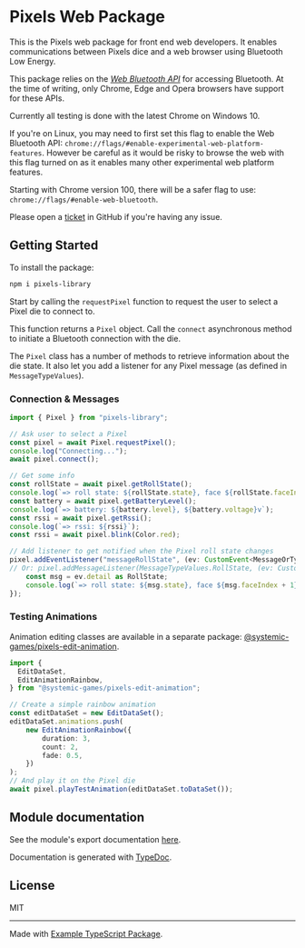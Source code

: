 # Pixels Web Package

This is the Pixels web package for front end web developers.
It enables communications between Pixels dice and a web browser
using Bluetooth Low Energy.

This package relies on the
[*Web Bluetooth API*](https://developer.mozilla.org/en-US/docs/Web/API/Web_Bluetooth_API)
for accessing Bluetooth.
At the time of writing, only Chrome, Edge and Opera browsers have
support for these APIs.

Currently all testing is done with the latest Chrome on Windows 10.

If you're on Linux, you may need to first set this flag to enable the Web
Bluetooth API:
`chrome://flags/#enable-experimental-web-platform-features`.
However be careful as it would be risky to browse the web with this flag turned on
as it enables many other experimental web platform features.

Starting with Chrome version 100, there will be a safer flag to use:
`chrome://flags/#enable-web-bluetooth`.

Please open a [ticket](https://github.com/GameWithPixels/PixelsWebPackage/issues)
in GitHub if you're having any issue.

## Getting Started

To install the package:
```sh
npm i pixels-library
```

Start by calling the `requestPixel` function to request the user to
select a Pixel die to connect to.

This function returns a `Pixel` object.
Call the `connect` asynchronous method to initiate a Bluetooth
connection with the die.

The `Pixel` class has a number of methods to retrieve information about the die state.
It also let you add a listener for any Pixel message (as defined in `MessageTypeValues`).

### Connection & Messages

```TypeScript
import { Pixel } from "pixels-library";

// Ask user to select a Pixel
const pixel = await Pixel.requestPixel();
console.log("Connecting...");
await pixel.connect();

// Get some info
const rollState = await pixel.getRollState();
console.log(`=> roll state: ${rollState.state}, face ${rollState.faceIndex}`);
const battery = await pixel.getBatteryLevel();
console.log(`=> battery: ${battery.level}, ${battery.voltage}v`);
const rssi = await pixel.getRssi();
console.log(`=> rssi: ${rssi}`);
const rssi = await pixel.blink(Color.red);

// Add listener to get notified when the Pixel roll state changes
pixel.addEventListener("messageRollState", (ev: CustomEvent<MessageOrType>) => {
// Or: pixel.addMessageListener(MessageTypeValues.RollState, (ev: CustomEvent<MessageOrType>) => {
    const msg = ev.detail as RollState;
    console.log(`=> roll state: ${msg.state}, face ${msg.faceIndex + 1}`);
});
```
### Testing Animations

Animation editing classes are available in a separate package:
[@systemic-games/pixels-edit-animation](
    https://www.npmjs.com/package/@systemic-games/pixels-edit-animation
).

```TypeScript
import {
  EditDataSet,
  EditAnimationRainbow,
} from "@systemic-games/pixels-edit-animation";

// Create a simple rainbow animation
const editDataSet = new EditDataSet();
editDataSet.animations.push(
    new EditAnimationRainbow({
        duration: 3,
        count: 2,
        fade: 0.5,
    })
);
// And play it on the Pixel die
await pixel.playTestAnimation(editDataSet.toDataSet());
```

## Module documentation

See the module's export documentation
[here](https://gamewithpixels.github.io/PixelsWebPackage/modules.html).

Documentation is generated with [TypeDoc](https://typedoc.org/).

## License

MIT

---

Made with [Example TypeScript Package](
    https://github.com/tomchen/example-typescript-package
).
